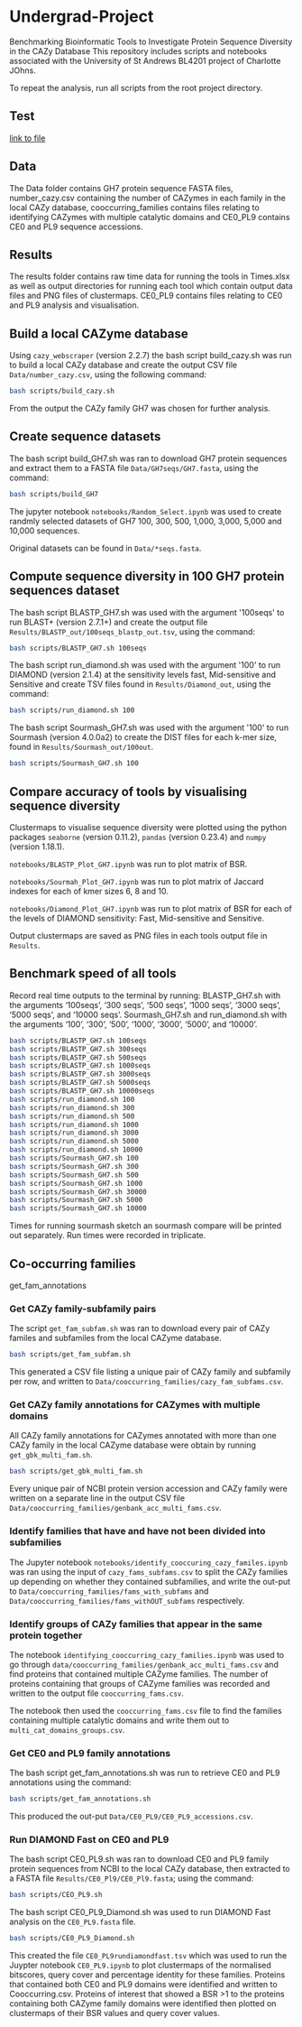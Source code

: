 # Undergrad-Project
Benchmarking Bioinformatic Tools to Investigate Protein Sequence Diversity in the CAZy Database
This repository includes scripts and notebooks associated with the University of St Andrews BL4201 project of Charlotte JOhns.

To repeat the analysis, run all scripts from the root project directory.

## Test
[link to file](https://lottiej.github.io/Undergrad-Project/notebooks/CE0_PL9_Plot.html)

## Data

The Data folder contains GH7 protein sequence FASTA files, number_cazy.csv containing the number of
CAZymes in each family in the local CAZy database, cooccurring_families contains files relating to
identifying CAZymes with multiple catalytic domains and CE0_PL9 contains CE0 and PL9 sequence 
accessions.

## Results

The results folder contains raw time data for running the tools in Times.xlsx as well as output 
directories for running each tool which contain output data files and PNG files of clustermaps. 
CE0_PL9 contains files relating to CE0 and PL9 analysis and visualisation.

## Build a local CAZyme database

Using `cazy_webscraper` (version 2.2.7) the bash script build_cazy.sh was run to build a local 
CAZy database and create the output CSV file `Data/number_cazy.csv`, using the following command:

```bash
bash scripts/build_cazy.sh
```

From the output the CAZy family GH7 was chosen for further analysis.

## Create sequence datasets

The bash script build_GH7.sh was ran to download GH7 protein sequences and extract them to a FASTA 
file `Data/GH7seqs/GH7.fasta`, using the command:

```bash
bash scripts/build_GH7
```

The jupyter notebook `notebooks/Random_Select.ipynb` was used to create randmly selected datasets of
GH7 100, 300, 500, 1,000, 3,000, 5,000 and 10,000 sequences.

Original datasets can be found in `Data/*seqs.fasta`.

## Compute sequence diversity in 100 GH7 protein sequences dataset

The bash script BLASTP_GH7.sh was used with the argument '100seqs' to run BLAST+ (version 2.7.1+) 
and create the output file `Results/BLASTP_out/100seqs_blastp_out.tsv`, using the command:

```bash
bash scripts/BLASTP_GH7.sh 100seqs
```

The bash script run_diamond.sh was used with the argument '100' to run DIAMOND (version 2.1.4) at 
the sensitivity levels fast, Mid-sensitive and Sensitive and create TSV files found in 
`Results/Diamond_out`, using the command:

```bash
bash scripts/run_diamond.sh 100
```

The bash script Sourmash_GH7.sh was used with the argument '100' to run Sourmash (version 4.0.0a2)
to create the DIST files for each k-mer size, found in `Results/Sourmash_out/100out`.

```bash
bash scripts/Sourmash_GH7.sh 100
```

## Compare accuracy of tools by visualising sequence diversity

Clustermaps to visualise sequence diversity were plotted using the python packages `seaborne` 
(version 0.11.2), `pandas` (version 0.23.4) and `numpy` (version 1.18.1).

`notebooks/BLASTP_Plot_GH7.ipynb` was run to plot matrix of BSR.

`notebooks/Sourmah_Plot_GH7.ipynb` was run to plot matrix of Jaccard indexes for each of kmer sizes
6, 8 and 10.

`notebooks/Diamond_Plot_GH7.ipynb` was run to plot matrix of BSR for each of the levels of DIAMOND
sensitivity: Fast, Mid-sensitive and Sensitive.

Output clustermaps are saved as PNG files in each tools output file in `Results`.

## Benchmark speed of all tools

Record real time outputs to the terminal by running:
BLASTP_GH7.sh with the arguments ‘100seqs’, ‘300 seqs’, ‘500 seqs’, ‘1000 seqs’, ‘3000 seqs’, 
‘5000 seqs’, and ‘10000 seqs’.
Sourmash_GH7.sh and run_diamond.sh  with the arguments ‘100’, ‘300’, ‘500’, ‘1000’, ‘3000’, ‘5000’,
and ‘10000’.

```bash
bash scripts/BLASTP_GH7.sh 100seqs
bash scripts/BLASTP_GH7.sh 300seqs
bash scripts/BLASTP_GH7.sh 500seqs
bash scripts/BLASTP_GH7.sh 1000seqs
bash scripts/BLASTP_GH7.sh 3000seqs
bash scripts/BLASTP_GH7.sh 5000seqs
bash scripts/BLASTP_GH7.sh 10000seqs
bash scripts/run_diamond.sh 100
bash scripts/run_diamond.sh 300
bash scripts/run_diamond.sh 500
bash scripts/run_diamond.sh 1000
bash scripts/run_diamond.sh 3000
bash scripts/run_diamond.sh 5000
bash scripts/run_diamond.sh 10000
bash scripts/Sourmash_GH7.sh 100
bash scripts/Sourmash_GH7.sh 300
bash scripts/Sourmash_GH7.sh 500
bash scripts/Sourmash_GH7.sh 1000
bash scripts/Sourmash_GH7.sh 30000
bash scripts/Sourmash_GH7.sh 5000
bash scripts/Sourmash_GH7.sh 10000
```

Times for running sourmash sketch an sourmash compare will be printed out separately.
Run times were recorded in triplicate.

## Co-occurring families
get_fam_annotations
### Get CAZy family-subfamily pairs

The script `get_fam_subfam.sh` was ran to download every pair of CAZy familes and subfamiles from 
the local CAZyme database.

```bash
bash scripts/get_fam_subfam.sh
```

This generated a CSV file listing a unique pair of CAZy family and subfamily per row, and written 
to `Data/cooccurring_families/cazy_fam_subfams.csv`.

### Get CAZy family annotations for CAZymes with multiple domains

All CAZy family annotations for CAZymes annotated with more than one CAZy family in the local 
CAZyme database were obtain by running `get_gbk_multi_fam.sh`.

```bash
bash scripts/get_gbk_multi_fam.sh
```

Every unique pair of NCBI protein version accession and CAZy family were written on a separate line
in the output CSV file `Data/cooccurring_families/genbank_acc_multi_fams.csv`.

### Identify families that have and have not been divided into subfamilies

The Jupyter notebook `notebooks/identify_cooccuring_cazy_familes.ipynb` was ran using the input of 
`cazy_fams_subfams.csv` to split the CAZy families up 
depending on whether they contained subfamilies, and write the out-put to 
`Data/cooccurring_families/fams_with_subfams` and `Data/cooccurring_families/fams_withOUT_subfams` 
respectively.

### Identify groups of CAZy families that appear in the same protein together

The notebook `identifying_cooccurring_cazy_families.ipynb` was used to go through 
`data/cooccurring_families/genbank_acc_multi_fams.csv` and find proteins that contained multiple 
CAZyme families. The number of proteins containing that groups of CAZyme families was recorded 
and written to the output file `cooccurring_fams.csv`.

The notebook then used the `cooccurring_fams.csv` file to find the families containing multiple 
catalytic domains and write them out to `multi_cat_domains_groups.csv`.

### Get CE0 and PL9 family annotations

The bash script get_fam_annotations.sh was run to retrieve CE0 and PL9 annotations using the command:

```bash
bash scripts/get_fam_annotations.sh
```

This produced the out-put `Data/CE0_PL9/CE0_PL9_accessions.csv`.

### Run DIAMOND Fast on CE0 and PL9

The bash script CE0_PL9.sh was ran to download CE0 and PL9 family protein sequences from NCBI to the 
local CAZy database, then extracted to a FASTA file `Results/CE0_Pl9/CE0_Pl9.fasta`; using the 
command:

```bash
bash scripts/CEO_PL9.sh
```

The bash script CE0_PL9_Diamond.sh was used to run DIAMOND Fast analysis on the `CE0_PL9.fasta` file.

```bash
bash scripts/CE0_PL9_Diamond.sh
```

This created the file `CE0_PL9rundiamondfast.tsv` which was used to run the Juypter notebook 
`CE0_PL9.ipynb` to plot clustermaps of the normalised bitscores, query cover and percentage 
identity for these families. Proteins that contained both CE0 and PL9 domains were identified and 
written to Cooccurring.csv. Proteins of interest that showed a BSR >1 to the proteins containing 
both CAZyme family domains were identified then plotted on clustermaps of their BSR values and query cover values.
